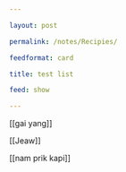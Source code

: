 ```yaml
---

layout: post

permalink: /notes/Recipies/

feedformat: card

title: test list

feed: show

---
```


[[gai yang]]

[[Jeaw]]

[[nam prik kapi]]



